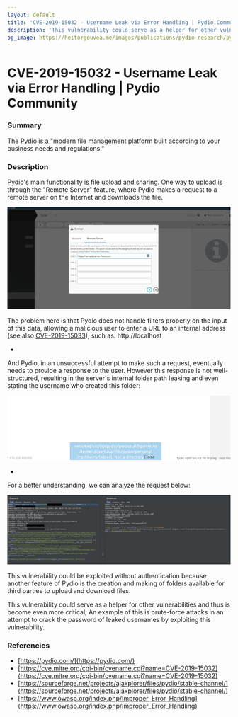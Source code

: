 ```yaml
---
layout: default
title: 'CVE-2019-15032 - Username Leak via Error Handling | Pydio Community'
description: 'This vulnerability could serve as a helper for other vulnerabilities and thus is become even more critical; An example of this is brute-force attacks in an attempt to crack the password of leaked usernames by exploiting this vulnerability.'
og_image: https://heitorgouvea.me/images/publications/pydio-research/pydio-cve-3.png
---
```


# CVE-2019-15032 - Username Leak via Error Handling | Pydio Community

### Summary

The [Pydio](https://pydio.com/) is a "modern file management platform built according to your business needs and regulations." 


### Description

Pydio's main functionality is file upload and sharing. One way to upload is through the "Remote Server" feature, where Pydio makes a request to a remote server on the Internet and downloads the file.

![Image](/images/publications/pydio-research/pydio-cve-1.png)

The problem here is that Pydio does not handle filters properly on the input of this data, allowing a malicious user to enter a URL to an internal address (see also [CVE-2019-15033](/2019/09/17/CVE-2019-15033)), such as: http://localhost

-

And Pydio, in an unsuccessful attempt to make such a request, eventually needs to provide a response to the user. However this response is not well-structured, resulting in the server's internal folder path leaking and even stating the username who created this folder:

![Image](/images/publications/pydio-research/pydio-cve-2.png)


-

For a better understanding, we can analyze the request below:

![Image](/images/publications/pydio-research/pydio-cve-3.png)

This vulnerability could be exploited without authentication because another feature of Pydio is the creation and making of folders available for third parties to upload and download files.

This vulnerability could serve as a helper for other vulnerabilities and thus is become even more critical; An example of this is brute-force attacks in an attempt to crack the password of leaked usernames by exploiting this vulnerability.

### Referencies

- [https://pydio.com/](https://pydio.com/)
- [https://cve.mitre.org/cgi-bin/cvename.cgi?name=CVE-2019-15032](https://cve.mitre.org/cgi-bin/cvename.cgi?name=CVE-2019-15032)
- [https://sourceforge.net/projects/ajaxplorer/files/pydio/stable-channel/](https://sourceforge.net/projects/ajaxplorer/files/pydio/stable-channel/)
- [https://www.owasp.org/index.php/Improper_Error_Handling](https://www.owasp.org/index.php/Improper_Error_Handling)